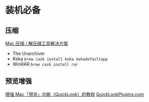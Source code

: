 # 装机必备

## 压缩

[Mac 压缩 / 解压缩工具解决方案](https://sspai.com/post/46943)

* The Unarchiver
* Keka `brew cask install keka kekadefaultapp`
* WinRAR `brew cask install rar`

## 预览增强

[增强 Mac「预览」功能（QuickLook）的教程](https://sspai.com/31927)
[QuickLookPlugins.com](http://www.quicklookplugins.com/)

